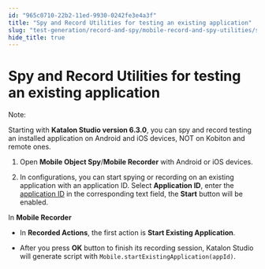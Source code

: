 ```yaml
---
id: "965c0710-22b2-11ed-9930-0242fe3e4a3f"
title: "Spy and Record Utilities for testing an existing application"
slug: "test-generation/record-and-spy/mobile-record-and-spy-utilities/spy-and-record-utilities-for-testing-an-existing-application"
hide_title: true
---
```


# <a id="id" class="anchor_top_offset"/><a id="ariaid-title1" class="anchor_top_offset"/>Spy and Record Utilities for testing an existing application

<div xmlns="http://www.w3.org/1999/xhtml" className="note note note_note"><span className="note__title">Note:</span> 
  <p className="p">Starting with <strong className="ph b">Katalon Studio version 6.3.0</strong>, you
    can spy and record testing an installed application on Android and
    iOS devices, NOT on Kobiton and remote ones.</p> 
</div>
<ol xmlns="http://www.w3.org/1999/xhtml" className="ol"><li className="li">     <p className="p">Open <strong className="ph b">Mobile Object Spy</strong>/<strong className="ph b">Mobile         Recorder</strong> with Android or iOS devices.</p>   </li><li className="li">     <p className="p">In configurations, you can start spying or recording on an       existing application with an application ID. Select       <strong className="ph b">Application ID</strong>, enter the <a className="xref" href="/test-generation/keywords/keyword-description-in-katalon-studio/mobile-keywords/mobile-start-existing-application">application         ID</a> in the corresponding text field, the <strong className="ph b">Start</strong>       button will be enabled.</p>   </li></ol> 
<p xmlns="http://www.w3.org/1999/xhtml" className="p">In <strong className="ph b">Mobile Recorder</strong> </p> 
<ul xmlns="http://www.w3.org/1999/xhtml" className="ul"><li className="li">     <p className="p">In <strong className="ph b">Recorded Actions</strong>, the first action is       <strong className="ph b">Start Existing Application</strong>.</p>   </li><li className="li">     <p className="p">After you press <strong className="ph b">OK</strong> button to finish its       recording session, Katalon Studio will generate script with       <code className="ph codeph">Mobile.startExistingApplication(appId)</code>.</p>   </li></ul> 
